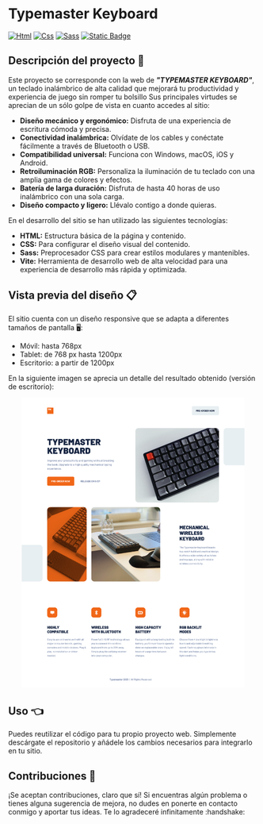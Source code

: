 # Typemaster Keyboard


[![Html](https://img.shields.io/badge/HTML-white?style=for-the-badge&logo=html5&logoColor=white&labelColor=black&color=%23E34F26)]()
[![Css](https://img.shields.io/badge/css-white?style=for-the-badge&logo=css3&logoColor=white&labelColor=black&color=blue)]()
[![Sass](https://img.shields.io/badge/SASS-black?style=for-the-badge&logo=Sass&logoColor=white&labelColor=black&color=%23CC6699)]()
[![Static Badge](https://img.shields.io/badge/VITE-green?style=for-the-badge&logo=vite&logoColor=white&logoSize=auto&labelColor=black)]()

## Descripción del proyecto :memo:
<p>Este proyecto se corresponde con la web de <b><i>"TYPEMASTER KEYBOARD"</i></b>, un teclado inalámbrico de alta calidad que mejorará tu productividad y
 experiencia de juego sin romper tu bolsillo Sus principales virtudes se aprecian de un sólo golpe de vista en cuanto accedes al sitio:</p>

- **Diseño mecánico y ergonómico:** Disfruta de una experiencia de escritura cómoda y precisa.
- **Conectividad inalámbrica:** Olvídate de los cables y conéctate fácilmente a través de Bluetooth o USB.
- **Compatibilidad universal:** Funciona con Windows, macOS, iOS y Android.
- **Retroiluminación RGB:** Personaliza la iluminación de tu teclado con una amplia gama de colores y efectos.
- **Batería de larga duración:** Disfruta de hasta 40 horas de uso inalámbrico con una sola carga.
- **Diseño compacto y ligero:** Llévalo contigo a donde quieras.
  
 <p>En el desarrollo del sitio se han utilizado las siguientes tecnologías:</p>

- <b>HTML:</b> Estructura básica de la página y contenido.
- <b>CSS:</b> Para configurar el diseño visual del contenido.
- <b>Sass:</b> Preprocesador CSS para crear estilos modulares y mantenibles.
- <b>Vite:</b> Herramienta de desarrollo web de alta velocidad para una experiencia de desarrollo más rápida y optimizada.

## Vista previa del diseño :clipboard:

<p>El sitio cuenta con un diseño responsive que se adapta a diferentes tamaños de pantalla 🖥️:</p>

- Móvil: hasta 768px
- Tablet: de 768 px hasta 1200px
- Escritorio: a partir de 1200px

<p>En la siguiente imagen se aprecia un detalle del resultado obtenido (versión de escritorio):</p>
<div align="center">
<img src="typemaster-keyboard-resume.png" width="450px">
</div>

## Uso :point_left:
<p>Puedes reutilizar el código para tu propio proyecto web. Simplemente descárgate el repositorio y añádele los cambios necesarios para integrarlo en tu sitio.</p>

## Contribuciones :information_desk_person:
<p>¡Se aceptan contribuciones, claro que sí! Si encuentras algún problema o tienes alguna sugerencia de mejora, no dudes en ponerte en contacto conmigo y aportar tus ideas. Te lo agradeceré infinitamente :handshake:</p>
 

